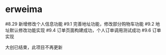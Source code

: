 # erweima
#8.29 新增修改个人信息功能
#9.1 完善地址功能，修改部分购物车功能
#9.2 地址默认修改功能实现
#9.4 订单页面构建成功，个人订单调用测试成功
#9.6 订单实现




大创已结束，此项目不再更新
